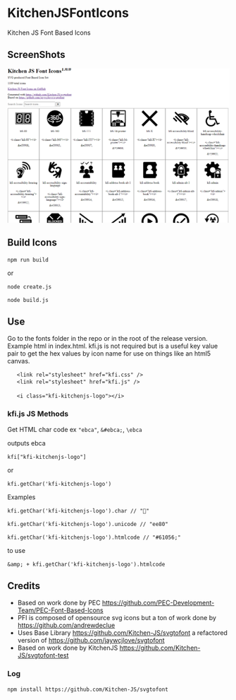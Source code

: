 # KitchenJSFontIcons
Kitchen JS Font Based Icons

## ScreenShots
![Search from fonts folder](./ScreenShots/Screenshot1.png "Search from fonts folder")

## Build Icons
```
npm run build
```
or
```
node create.js
```
```
node build.js
```

## Use
Go to the fonts folder in the repo or in the root of the release version. Example html in index.html. kfi.js is not required but is a useful key value pair to get the hex values by icon name for use on things like an html5 canvas.
```
   <link rel="stylesheet" href="kfi.css" />
   <link rel="stylesheet" href="kfi.js" />
   
   <i class="kfi-kitchenjs-logo"></i>
```

### kfi.js JS Methods
Get HTML char code ex ```"ebca"```, ```&#ebca;```, ```\ebca```

outputs ebca
```
kfi["kfi-kitchenjs-logo"]
```
or
```
kfi.getChar('kfi-kitchenjs-logo')
```
Examples
```
kfi.getChar('kfi-kitchenjs-logo').char // ""  
```
```
kfi.getChar('kfi-kitchenjs-logo').unicode // "ee80"
```
```
kfi.getChar('kfi-kitchenjs-logo').htmlcode // "#61056;" 
```
to use 
```
&amp; + kfi.getChar('kfi-kitchenjs-logo').htmlcode
```


## Credits
- Based on work done by PEC https://github.com/PEC-Development-Team/PEC-Font-Based-Icons
- PFI is composed of opensource svg icons but a ton of work done by https://github.com/andrewdeclue
- Uses Base Library https://github.com/Kitchen-JS/svgtofont a refactored version of https://github.com/jaywcjlove/svgtofont
- Based on work done by KitchenJS https://github.com/Kitchen-JS/svgtofont-test




### Log
```
npm install https://github.com/Kitchen-JS/svgtofont
```
